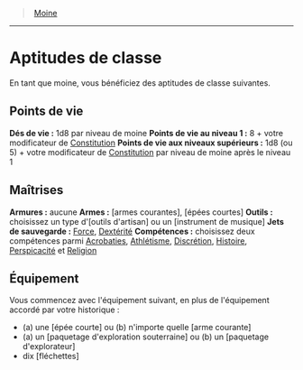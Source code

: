 ﻿---
!Generic
Id: monk_hd.md#aptitudes-de-classe
ParentLink: monk_hd.md#moine
Name: Aptitudes de classe
ParentName: Moine
NameLevel: 1
Attributes: {}
---
> [Moine](hd_monk.md)

---

# Aptitudes de classe

En tant que moine, vous bénéficiez des aptitudes de classe suivantes.

## Points de vie

**Dés de vie :** 1d8 par niveau de moine
**Points de vie au niveau 1 :** 8 + votre modificateur de [Constitution](hd_abilities_constitution.md)
**Points de vie aux niveaux supérieurs :** 1d8 (ou 5) + votre modificateur de [Constitution](hd_abilities_constitution.md) par niveau de moine après le niveau 1

## Maîtrises

**Armures :** aucune
**Armes :** [armes courantes], [épées courtes]
**Outils :** choisissez un type d'[outils d'artisan] ou un [instrument de musique]
**Jets de sauvegarde :** [Force](hd_abilities_strength.md), [Dextérité](hd_abilities_dexterity.md)
**Compétences :** choisissez deux compétences parmi [Acrobaties](hd_abilities_dexterity_acrobaties.md), [Athlétisme](hd_abilities_strength_athletisme.md), [Discrétion](hd_abilities_dexterity_discretion.md), [Histoire](hd_abilities_intelligence_histoire.md), [Perspicacité](hd_abilities_wisdom_perspicacite.md) et [Religion](hd_abilities_intelligence_religion.md)

## Équipement

Vous commencez avec l'équipement suivant, en plus de l'équipement accordé par votre historique :

* (a) une [épée courte] ou (b) n'importe quelle [arme courante]
* (a) un [paquetage d'exploration souterraine] ou (b) un [paquetage d'explorateur]
* dix [fléchettes]

